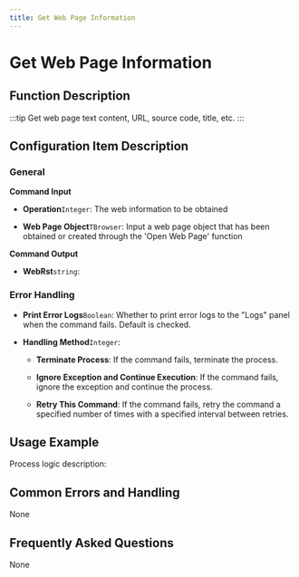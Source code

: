 ```yaml
---
title: Get Web Page Information
---
```


# Get Web Page Information

## Function Description

:::tip 
Get web page text content, URL, source code, title, etc.
:::

## Configuration Item Description

### General

**Command Input**

- **Operation**`Integer`: The web information to be obtained

- **Web Page Object**`TBrowser`: Input a web page object that has been obtained or created through the 'Open Web Page' function


**Command Output**

- **WebRst**`string`: 


### Error Handling

- **Print Error Logs**`Boolean`: Whether to print error logs to the "Logs" panel when the command fails. Default is checked. 

- **Handling Method**`Integer`:

    - **Terminate Process**: If the command fails, terminate the process.

    - **Ignore Exception and Continue Execution**: If the command fails, ignore the exception and continue the process.

    - **Retry This Command**: If the command fails, retry the command a specified number of times with a specified interval between retries.

## Usage Example

Process logic description:

## Common Errors and Handling

None

## Frequently Asked Questions

None

